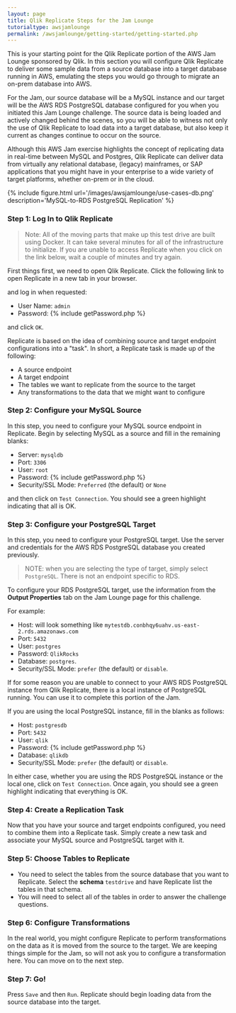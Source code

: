 ```yaml
---
layout: page
title: Qlik Replicate Steps for the Jam Lounge
tutorialtype: awsjamlounge
permalink: /awsjamlounge/getting-started/getting-started.php
---
```


This is your starting point for the Qlik Replicate portion of the AWS Jam Lounge
sponsored by Qlik. In this section you will configure Qlik Replicate to deliver
some sample data from a source database into a target database running in AWS, emulating 
the steps you would go through to migrate an on-prem database into AWS.

For the Jam, our source database will be a MySQL instance and our target will be
the AWS RDS PostgreSQL database configured for you when you initiated this Jam Lounge
challenge. The source data
is being loaded and actively changed behind the scenes, so you will be able to witness
not only the use of Qlik Replicate to load data into a target database, but also keep
it current as changes continue to occur on the source.

Although this AWS Jam exercise highlights the concept of replicating data in real-time
between MySQL and Postgres, Qlik Replicate can deliver data from virtually any 
relational database, (legacy) mainframes, or SAP applications that you might have 
in your enterprise to a wide variety of target platforms, whether on-prem or in the cloud.

{% include figure.html url='/images/awsjamlounge/use-cases-db.png' description='MySQL-to-RDS PostgreSQL Replication' %}


### Step 1: Log In to Qlik Replicate 

> Note: All of the moving parts that make up this test drive are built using Docker.
It can take several minutes for all of the infrastructure to initialize. If you are 
unable to access Replicate when you click on the link below, wait a couple of minutes 
and try again.

First things first, we need to open Qlik Replicate. Click the following link to open Replicate 
in a new tab in your browser. 

<div id="replurl" align="center" style="font-size:30px"></div>
<script type="text/javascript">{% include getReplicateURL.js %}</script>

and log in when requested:

* User Name: `admin`
* Password: {% include getPassword.php %}

 and click `OK`. 

Replicate is based on the idea of combining source and target endpoint configurations into
a "task". In short, a Replicate task is made up of the following:

* A source endpoint
* A target endpoint
* The tables we want to replicate from the source to the target
* Any transformations to the data that we might want to configure

### Step 2: Configure your MySQL Source

In this step, you need to configure your MySQL source endpoint in Replicate.
Begin by selecting MySQL as a source and fill in the remaining blanks:

* Server: `mysqldb`
* Port: `3306`
* User: `root`
* Password: {% include getPassword.php %}
* Security/SSL Mode: `Preferred` (the default) or `None`

and then click on `Test Connection`. You should see a green highlight indicating
that all is OK.

### Step 3: Configure your PostgreSQL Target

In this step, you need to configure your PostgreSQL target. Use the server and credentials for the
AWS RDS PostgreSQL database you created previously. 

> NOTE: when you are selecting the type of target,
simply select `PostgreSQL`. There is not an endpoint specific to RDS.

To configure your RDS PostgreSQL target, use the information from the **Output Properties** tab
on the Jam Lounge page for this challenge.

For example:

* Host: will look something like `mytestdb.conbhqy6uahv.us-east-2.rds.amazonaws.com` 
* Port: `5432`
* User: `postgres`
* Password: `QlikRocks`
* Database: `postgres`. 
* Security/SSL Mode: `prefer` (the default) or `disable`.

If for some reason you are unable to connect to your AWS RDS PostgreSQL instance from
Qlik Replicate, there is a local instance of PostgreSQL running. 
You can use it to complete this portion of the Jam.

If you are using the local PostgreSQL instance, fill in the blanks as follows:

* Host: `postgresdb`
* Port: `5432`
* User: `qlik`
* Password: {% include getPassword.php %}
* Database: `qlikdb`
* Security/SSL Mode: `prefer` (the default) or `disable`.

In either case, whether you are using the RDS PostgreSQL instance or the local one, 
click on `Test Connection`. Once again, you should see a green highlight indicating
that everything is OK.

### Step 4: Create a Replication Task

Now that you have your source and target endpoints configured, you need to combine them
into a Replicate task. Simply create a new task and associate your MySQL source and
PostgreSQL target with it.

### Step 5: Choose Tables to Replicate

* You need to select the tables from the source database that you want to Replicate.
Select the **schema** `testdrive` and have Replicate list the tables in that schema.
* You will need to select all of the tables in order to answer the challenge questions.

### Step 6: Configure Transformations

In the real world, you might configure Replicate to perform transformations on the 
data as it is moved from the source to the target. We are keeping things simple 
for the Jam, so will not ask you to configure a transformation here. You can move on
to the next step.

### Step 7: Go!

Press `Save` and then `Run`. Replicate should begin loading data from the source
database into the target.


